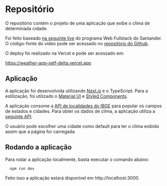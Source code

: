 # Repositório

O repositório contém o projeto de uma aplicação que exibe o clima de determinada cidade.

Foi feito baseado [na seguinte live](https://www.youtube.com/watch?v=sRpEcObAxvQ) do programa Web Fullstack do Santander. O código-fonte do vídeo pode ser acessado no [repositório do Github](https://github.com/fkbral/santander-coders-web-live-2).

O deploy foi realizado na Vercel e pode ser acessado em:

https://weather-app-self-delta.vercel.app

## Aplicação

A aplicação foi desenvolvida utilizando [Next.js](https://nextjs.org/docs/introduction/getting-started) e o TypeScript. Para a estilização, foi utilizado o [Material UI](https://material-ui.com/) e [Styled Components](https://www.styled-components.com/).

A aplicação consome a [API de localidades do IBGE](https://servicodados.ibge.gov.br/api/docs/localidades) para popular os campos de estados e cidades. Para obter os dados de clima, a aplicação utiliza a [seguinte API](https://github.com/robertoduessmann/weather-api).

O usuário pode escolher uma cidade como default para ter o clima exibido assim que a página for carregada.

## Rodando a aplicação

Para rodar a aplicação localmente, basta executar o comando abaixo:

```
  npm run dev
```

Feito isso a aplicação estará disponível em http://localhost:3000.

